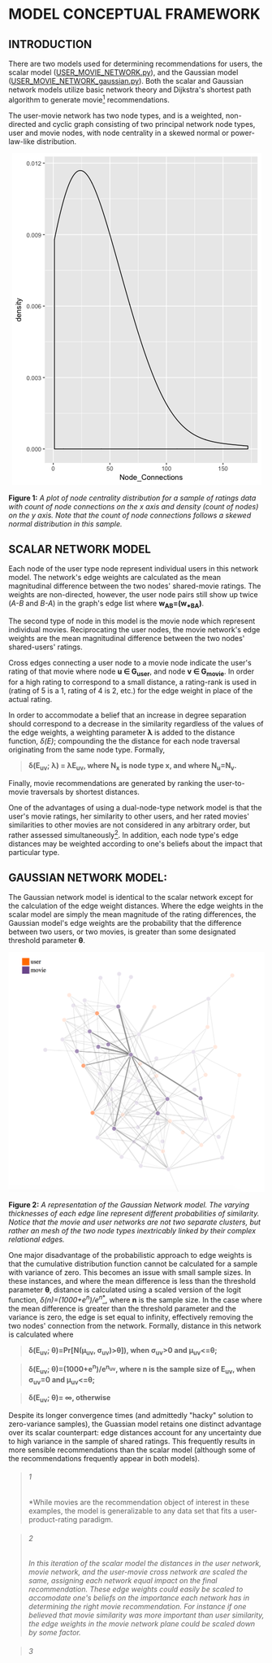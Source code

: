 
# MODEL CONCEPTUAL FRAMEWORK 

## INTRODUCTION
There are two models used for determining recommendations for users, the scalar model ([USER_MOVIE_NETWORK.py](https://github.com/GregMurray30/recommendation_engines/blob/master/USER_MOVIE_NETWORK.py)), and the Gaussian model ([USER_MOVIE_NETWORK_gaussian.py](https://github.com/GregMurray30/recommendation_engines/blob/master/USER_MOVIE_NETWORK_gaussian.py)). Both the scalar  and Gaussian network models
utilize basic network theory and Dijkstra's shortest path algorithm to generate movie[<sup>1</sup>](#1) recommendations.

The user-movie network has two node types, and is a weighted, non-directed and cyclic graph consisting
of two principal network node types, user and movie nodes, with node centrality in a skewed normal or 
power-law-like distribution.

<p align="center">
  <img src="https://github.com/GregMurray30/recommendation_engines/blob/master/visualizations/node_dist.png" title="Node Distribution">
 </p>
 
**Figure 1:** *A plot of node centrality distribution for a sample of ratings data with count of node connections on the x axis and density (count of nodes) on the y axis. Note that the count of node connections follows a skewed normal distribution in this sample.*

## SCALAR NETWORK MODEL
Each node of the user type node represent individual users in this network model. The network's edge weights are
calculated as the mean magnitudinal difference between the two nodes' shared-movie ratings. The weights are
non-directed, however, the user node pairs still show up twice (*A-B* and *B-A*) 
in the graph's edge list where **w<sub>AB</sub>=(w<sub>*BA</sub>)**.

The second type of node in this model is the movie node which represent individual movies. Reciprocating the user nodes, the
movie network's edge weights are the mean magnitudinal difference between the two nodes' shared-users'
ratings. 

Cross edges connecting a user node to a movie node indicate the user's rating of that movie
where node **u ∈ G<sub>user</sub>**, and node **v ∈ G<sub>movie</sub>**. In order for a high rating 
to correspond to a small distance, a rating-rank is used in (rating of 5 is a 1, rating of 4 
is 2, etc.) for the edge weight in place of the actual rating.

In order to accommodate a belief that an increase in degree separation should correspond to 
a decrease in the similarity regardless of the values of the edge weights, a weighting 
parameter **λ** is added to the distance function, *δ(E)*; compounding the the distance for each node traversal originating from the same node type. Formally, 
  
  > **δ(E<sub>uv</sub>; λ) = λE<sub>uv</sub>, where N<sub>x</sub> is node type x, and where N<sub>u</sub>=N<sub>v</sub>.**

Finally, movie recommendations are generated by ranking the user-to-movie traversals by shortest distances.

One of the advantages of using a dual-node-type network model is that the user's movie
ratings, her similarity to other users, and her rated movies' similarities to other
movies are not considered in any arbitrary order, but rather assessed simultaneously[<sup>2</sup>](#2). 
In addition, each node type's edge distances may be weighted according to one's beliefs about the impact 
that particular type.

## GAUSSIAN NETWORK MODEL:

The Gaussian network model is identical to the scalar network except for the calculation of the
edge weight distances. Where the edge weights in the scalar model are simply the mean magnitude
of the rating differences, the Gaussian model's edge weights are the probability that the
difference between two users, or two movies, is greater than some designated threshold parameter **θ**.

<p align="center">
  <img src="https://github.com/GregMurray30/recommendation_engines/blob/master/visualizations/network_ex.png" title="Network_Example">
 </p>
 
**Figure 2:** *A representation of the Gaussian Network model. The varying thicknesses of each edge line represent different probabilities of similarity. Notice that the movie and user networks are not two separate clusters, but rather an mesh of the two node types inextricably linked by their complex relational edges.*
 
One major disadvantage of the probabilistic approach to edge weights is that the cumulative distribution function cannot be calculated for a sample with variance of zero. This becomes an issue with small sample sizes. In these instances, and 
where the mean difference is less than the threshold parameter **θ**, distance is calculated using a scaled version of the logit function, *δ(n)=(1000+e<sup>n</sup>)/e<sup>n</sup>*[<sup>*</sup>](#3), where **n** is the sample size. In the case where the mean difference is greater than the threshold parameter and the variance is zero, the edge is set equal to infinity, effectively removing the two nodes' connection from the network. Formally, distance in this network is calculated where
  
  >**δ(E<sub>uv</sub>; θ)=Pr[N(μ<sub>uv</sub>, σ<sub>uv</sub>)>θ]), when σ<sub>uv</sub>>0 and μ<sub>uv</sub><=θ;**
  
  >**δ(E<sub>uv</sub>; θ)=(1000+e<sup>n</sup>)/e<sup>n<sub>uv</uv></sup>, where n is the sample size of E<sub>uv</sub>, when σ<sub>uv</sub>=0 and μ<sub>uv</sub><=θ;**
  
  >**δ(E<sub>uv</sub>; θ)= ∞, otherwise**

Despite its longer convergence times (and admittedly "hacky" solution to zero-variance samples), the Guassian model retains one distinct advantage over its scalar counterpart: edge distances account for any uncertainty due to high variance in the sample of shared ratings. This frequently results in more sensible recommendations than the scalar model (although some of the recommendations frequently appear in both models). 

>###### 1
>*While movies are the recommendation object of interest in these examples, the model is generalizable to any data set that fits a user-product-rating paradigm. 

>###### 2
>*In this iteration of the scalar model the distances in the user network, movie network, and the
 user-movie cross network are scaled the same, assigning each network equal impact on the
 final recommendation. These edge weights could easily be scaled to accomodate one's
 beliefs on the importance each network has in determining the right movie recommendation.
 For instance if one believed that movie similarity was more important than user
 similarity, the edge weights in the movie network plane could be scaled down by some
 factor.*
 
 >###### 3
 

